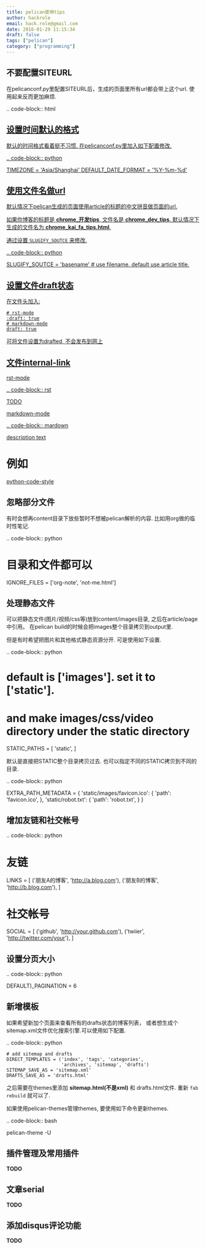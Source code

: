```yaml
---
title: pelican使用tips
author: hackrole
email: hack.role@gmail.com
date: 2016-01-29 11:15:34
draft: false
tags: ["pelican"]
category: ["programming"]
---
```




不要配置SITEURL
---------------

在pelicanconf.py里配置SITEURL后，生成的页面里所有url都会带上这个url.
使用起来反而更加麻烦.

.. code-block:: html

   <!-- 不设置SITE_URL生成的链接 -->
   <a href="/chrome_tips.html" />

   <!-- 设置SITE_URL生成的链接 -->
   <a href="http://www.blog.com/chrome_tips.html" />

设置时间默认的格式
------------------

默认的时间格式看着挺不习惯. 在pelicanconf.py里加入如下配置修改.

.. code-block:: python

   TIMEZONE = 'Asia/Shanghai'
   DEFAULT_DATE_FORMAT = '%Y-%m-%d'

使用文件名做url
---------------

默认情况下pelican生成的页面使用article的标题的中文拼音做页面的url.

如果你博客的标题是 **chrome_开发tips**, 文件名是 **chrome_dev_tips**.
默认情况下生成的文件名为 **chrome_kai_fa_tips.html**.

通过设置 `SLUGIFY_SOUTCE` 来修改.

.. code-block:: python

   SLUGIFY_SOUTCE = 'basename' # use filename. default use article title.


设置文件draft状态
------------------

在文件头加入:

    # rst-mode
    :draft: true
    # markdown-mode
    draft: true

可将文件设置为drafted, 不会发布到网上

文件internal-link
-----------------

rst-mode 

.. code-block:: rst

   TODO

markdown-mode

.. code-block:: mardown

   [description text](./filename.(md|rst))
   # 例如
   [python-code-style](./python/python-code-style.md)


忽略部分文件
------------

有时会想再content目录下放些暂时不想被pelican解析的内容.
比如用org做的临时性笔记.

.. code-block:: python

   # 目录和文件都可以
   IGNORE_FILES = ['org-note', 'not-me.html']



处理静态文件
------------

可以把静态文件(图片/视频/css等)放到content/images目录, 之后在article/page中引用。
在pelican build的时候会把images整个目录拷贝到output里.

但是有时希望把图片和其他格式静态资源分开. 可是使用如下设置.

.. code-block:: python

   # default is ['images']. set it to ['static'].
   # and make images/css/video directory under the static directory
   STATIC_PATHS = [
       'static',
   ]

默认是直接把STATIC整个目录拷贝过去. 也可以指定不同的STATIC拷贝到不同的目录.

.. code-block:: python

   EXTRA_PATH_METADATA = {
       'static/images/favicon.ico': {
           'path': 'favicon.ico',
        },
        'static/robot.txt': {
            'path': 'robot.txt',
        }
    }

增加友链和社交帐号
------------------

.. code-block:: python

   # 友链
   LINKS = [
       ('朋友A的博客', 'http://a.blog.com'),
       ('朋友B的博客', 'http://b.blog.com'),
   ]

   # 社交帐号
   SOCIAL = [
       ('github', 'http://your.github.com'),
       ('twiier', 'http://twitter.com/your'),
   ]

设置分页大小
------------

.. code-block:: python

   DEFAULT)_PAGINATION = 6

新增模板
--------

如果希望新加个页面来查看所有的drafts状态的博客列表，
或者想生成个sitemap.xml文件优化搜索引擎.可以使用如下配置.

.. code-block:: python

    # add sitemap and drafts
    DIRECT_TEMPLATES = ('index', 'tags', 'categories',
                        'archives', 'sitemap', 'drafts')
    SITEMAP_SAVE_AS = 'sitemap.xml'
    DRAFTS_SAVE_AS = 'drafts.html'

之后需要在themes里添加 **sitemap.html(不是xml)** 和 drafts.html文件.
重新 `fab rebuild` 就可以了.

如果使用pelican-themes管理themes, 要使用如下命令更新themes.

.. code-block:: bash

   pelican-theme -U <theme-dir>


插件管理及常用插件
------------------

**TODO**

文章serial
----------

**TODO**

添加disqus评论功能
------------------

**TODO**
